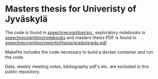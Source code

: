 # Masters thesis for Univeristy of Jyväskylä
The code is found in [speechrecognition/src](speechrecognition/src), exploratory notebooks in [speechrecognition/notebooks](speechrecognition/notebooks) and masters thesis PDF is found in [speechrecognition/reports/thesis/gradu/gradu.pdf](speechrecognition/reports/thesis/gradu/gradu.pdf).

Makefile includes the code necessary to build a docker container and run the code.

Data, weekly meeting notes, bibliography pdf's etc. are excluded in this public repository.
